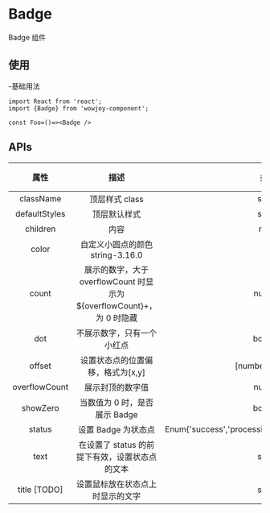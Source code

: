 # Badge

Badge 组件

## 使用

-基础用法

```
import React from 'react';
import {Badge} from 'wowjoy-component';

const Foo=()=><Badge />
```

## APIs

|     属性      |                                  描述                                  |                          类型                           | 默认值 |
| :-----------: | :--------------------------------------------------------------------: | :-----------------------------------------------------: | :----: |
|   className   |                             顶层样式 class                             |                         string                          |        |
| defaultStyles |                              顶层默认样式                              |                         string                          |        |
|   children    |                                  内容                                  |                          node                           |        |
|     color     |                    自定义小圆点的颜色 string-3.16.0                    |
|     count     | 展示的数字，大于 overflowCount 时显示为\${overflowCount}+，为 0 时隐藏 |                         number                          |   -    |
|      dot      |                       不展示数字，只有一个小红点                       |                         boolean                         | false  |
|    offset     |                   设置状态点的位置偏移，格式为[x,y]                    |                     [number,number]                     |   -    |
| overflowCount |                            展示封顶的数字值                            |                         number                          |   99   |
|   showZero    |                     当数值为 0 时，是否展示 Badge                      |                         boolean                         | false  |
|    status     |                          设置 Badge 为状态点                           | Enum{'success','processing,'default','error','warning'} |   ''   |
|     text      |             在设置了 status 的前提下有效，设置状态点的文本             |                         string                          |   ''   |
| title [TODO]  |                    设置鼠标放在状态点上时显示的文字                    |                         string                          | count  |
